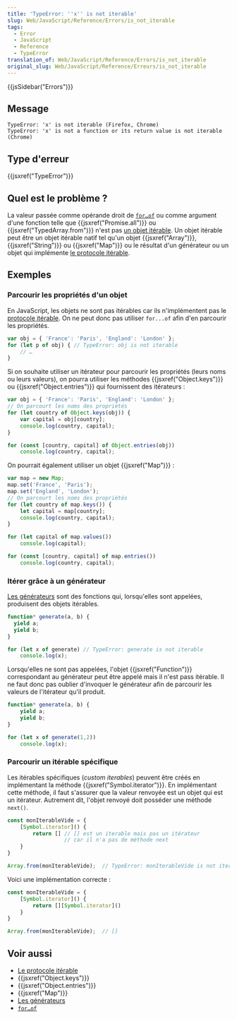 ```yaml
---
title: 'TypeError: ''x'' is not iterable'
slug: Web/JavaScript/Reference/Errors/is_not_iterable
tags:
  - Error
  - JavaScript
  - Reference
  - TypeError
translation_of: Web/JavaScript/Reference/Errors/is_not_iterable
original_slug: Web/JavaScript/Reference/Erreurs/is_not_iterable
---
```

{{jsSidebar("Errors")}}

## Message

    TypeError: 'x' is not iterable (Firefox, Chrome)
    TypeError: 'x' is not a function or its return value is not iterable (Chrome)

## Type d'erreur

{{jsxref("TypeError")}}

## Quel est le problème ?

La valeur passée comme opérande droit de [`for…of`](/fr/docs/Web/JavaScript/Reference/Instructions/for...of) ou comme argument d'une fonction telle que {{jsxref("Promise.all")}} ou {{jsxref("TypedArray.from")}} n'est pas [un objet itérable](/fr/docs/Web/JavaScript/Reference/Les_protocoles_iteration). Un objet itérable peut être un objet itérable natif tel qu'un objet {{jsxref("Array")}}, {{jsxref("String")}} ou {{jsxref("Map")}} ou le résultat d'un générateur ou un objet qui implémente [le protocole itérable](/fr/docs/Web/JavaScript/Reference/Les_protocoles_iteration#Le_protocole_«_itérable_»).

## Exemples

### Parcourir les propriétés d'un objet

En JavaScript, les objets ne sont pas itérables car ils n'implémentent pas le [protocole itérable](/fr/docs/Web/JavaScript/Reference/Les_protocoles_iteration#Le_protocole_«_itérable_»). On ne peut donc pas utiliser `for...of` afin d'en parcourir les propriétés.

```js example-bad
var obj = { 'France': 'Paris', 'England': 'London' };
for (let p of obj) { // TypeError: obj is not iterable
    // …
}
```

Si on souhaite utiliser un itérateur pour parcourir les propriétés (leurs noms ou leurs valeurs), on pourra utiliser les méthodes {{jsxref("Object.keys")}} ou {{jsxref("Object.entries")}} qui fournissent des itérateurs :

```js example-good
var obj = { 'France': 'Paris', 'England': 'London' };
// On parcourt les noms des propriétés
for (let country of Object.keys(obj)) {
    var capital = obj[country];
    console.log(country, capital);
}

for (const [country, capital] of Object.entries(obj))
    console.log(country, capital);
```

On pourrait également utiliser un objet {{jsxref("Map")}} :

```js example-good
var map = new Map;
map.set('France', 'Paris');
map.set('England', 'London');
// On parcourt les noms des propriétés
for (let country of map.keys()) {
    let capital = map[country];
    console.log(country, capital);
}

for (let capital of map.values())
    console.log(capital);

for (const [country, capital] of map.entries())
    console.log(country, capital);
```

### Itérer grâce à un générateur

[Les générateurs](/fr/docs/Web/JavaScript/Guide/iterateurs_et_generateurs) sont des fonctions qui, lorsqu'elles sont appelées, produisent des objets itérables.

```js example-bad
function* generate(a, b) {
  yield a;
  yield b;
}

for (let x of generate) // TypeError: generate is not iterable
    console.log(x);
```

Lorsqu'elles ne sont pas appelées, l'objet {{jsxref("Function")}} correspondant au générateur peut être appelé mais il n'est pass itérable. Il ne faut donc pas oublier d'invoquer le générateur afin de parcourir les valeurs de l'itérateur qu'il produit.

```js example-good
function* generate(a, b) {
    yield a;
    yield b;
}

for (let x of generate(1,2))
    console.log(x);
```

### Parcourir un itérable spécifique

Les itérables spécifiques (_custom iterables_) peuvent être créés en implémentant la méthode {{jsxref("Symbol.iterator")}}. En implémentant cette méthode, il faut s'assurer que la valeur renvoyée est un objet qui est un itérateur. Autrement dit, l'objet renvoyé doit posséder une méthode `next()`.

```js example-bad
const monIterableVide = {
    [Symbol.iterator]() {
        return [] // [] est un iterable mais pas un itérateur
                  // car il n'a pas de méthode next
    }
}

Array.from(monIterableVide);  // TypeError: monIterableVide is not iterable
```

Voici une implémentation correcte :

```js example-good
const monIterableVide = {
    [Symbol.iterator]() {
        return [][Symbol.iterator]()
    }
}

Array.from(monIterableVide);  // []
```

## Voir aussi

- [Le protocole itérable](/fr/docs/Web/JavaScript/Reference/Les_protocoles_iteration#Le_protocole_«_itérable_»)
- {{jsxref("Object.keys")}}
- {{jsxref("Object.entries")}}
- {{jsxref("Map")}}
- [Les générateurs](/fr/docs/Web/JavaScript/Guide/iterateurs_et_generateurs#Générateurs)
- [`for…of`](/fr/docs/Web/JavaScript/Reference/Instructions/for...of)
